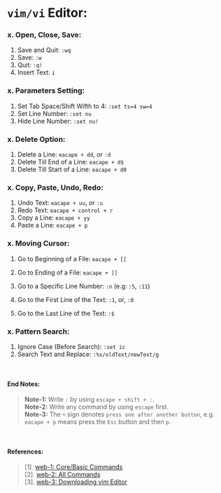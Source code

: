# `vim/vi` Editor:

### x. Open, Close, Save:
1. Save and Quit: `:wq`
1. Save: `:w`
1. Quit: `:q!`
1. Insert Text: `i`

### x. Parameters Setting:
1. Set Tab Space/Shift Wifth to 4: `:set ts=4 sw=4`
1. Set Line Number: `:set nu`
1. Hide Line Number: `:set nu!`


### x. Delete Option:
1. Delete a Line: `eacape + dd`, or `:d`
1. Delete Till End of a Line: `eacape + d$`
1. Delete Till Start of a Line: `eacape + d0`

### x. Copy, Paste, Undo, Redo:
1. Undo Text: `eacape + uu`, or `:u`
1. Redo Text: `eacape + control + r`
1. Copy a Line: `eacape + yy`
1. Paste a Line: `eacape + p`

### x. Moving Cursor:
1. Go to Beginning of a File: `eacape + [[`
1. Go to Ending of a File: `eacape + ]]`

1. Go to a Specific Line Number: `:n` (e.g: `:5`, `:11`)
1. Go to the First Line of the Text: `:1`, or, `:0`
1. Go to the Last Line of the Text: `:$`

### x. Pattern Search:
1. Ignore Case (Before Search): `:set ic`
1. Search Text and Replace: `:%s/oldText/newText/g`

&nbsp;

#### End Notes:
> **Note-1:** Write `:` by using `escape + shift + :`. <br/>
> **Note-2:** Write any command by using `escape` first. <br/>
> **Note-3:** The `+` sign denotes `press one after another button`, e.g. `eacape + p` means press the `Esc` button and then `p`. <br/>

&nbsp;

#### References:
> [1]. [web-1: Core/Basic Commands](https://linuxhandbook.com/basic-vim-commands/) <br/>
> [2]. [web-2: All Commands](https://www.keycdn.com/blog/vim-commands) <br/>
> [3]. [web-3: Downloading vim Editor](https://phoenixnap.com/kb/how-to-install-vim-ubuntu) <br/>
